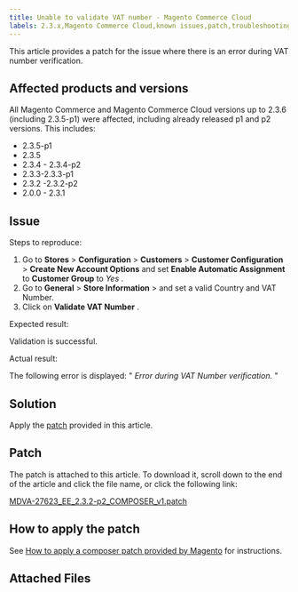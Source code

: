 ```yaml
---
title: Unable to validate VAT number - Magento Commerce Cloud
labels: 2.3.x,Magento Commerce Cloud,known issues,patch,troubleshooting,vat error
---
```


This article provides a patch for the issue where there is an error during VAT number verification.

## Affected products and versions

All Magento Commerce and Magento Commerce Cloud versions up to 2.3.6 (including 2.3.5-p1) were affected, including already released p1 and p2 versions. This includes:

* 2.3.5-p1
* 2.3.5
* 2.3.4 - 2.3.4-p2
* 2.3.3-2.3.3-p1
* 2.3.2 -2.3.2-p2
* 2.0.0 - 2.3.1

## Issue

 <span class="wysiwyg-underline">Steps to reproduce:</span> 

1. Go to **Stores** > **Configuration** > **Customers** > **Customer Configuration** > **Create New Account Options** and set **Enable Automatic Assignment** to **Customer Group** to *Yes* .
1. Go to **General** > **Store Information** > and set a valid Country and VAT Number.
1. Click on **Validate VAT Number** .

 <span class="wysiwyg-underline">Expected result:</span> 

Validation is successful.

 <span class="wysiwyg-underline">Actual result:</span> 

The following error is displayed: " *Error during VAT Number verification.* "

## Solution

Apply the [patch](assets/MDVA-27623_EE_2.3.2-p2_COMPOSER_v1.patch.zip) provided in this article.

## Patch

The patch is attached to this article. To download it, scroll down to the end of the article and click the file name, or click the following link:

 [MDVA-27623\_EE\_2.3.2-p2\_COMPOSER\_v1.patch](assets/MDVA-27623_EE_2.3.2-p2_COMPOSER_v1.patch.zip) 

## How to apply the patch

See [How to apply a composer patch provided by Magento](https://support.magento.com/hc/en-us/articles/360028367731) for instructions.

## Attached Files
